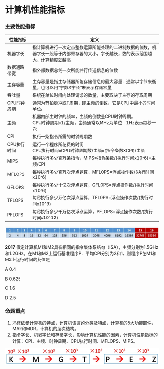 # 计算机性能指标

### 主要性能指标

| 性能指标     | 定义                                                         |
| ------------ | ------------------------------------------------------------ |
| 机器字长     | 指计算机进行一次定点整数运算所能处理的二进制数据的位数，机器字长一般等于内部寄存器的大小。字长越长，数的表示范围越大，计算精度就越高 |
| 数据通路带宽 | 指外部数据总线一次所能并行传送信息的位数                     |
| 主存容量     | 主存容量是指主存储器所能存储信息的最大容量，通常以字节来衡量，也可以用”字数X字长“来表示存储容量 |
| 吞吐量       | 系统在单位时间内处理请求的数量，主要取决于主存的存取周期     |
| CPU时钟周期  | 通常为节拍脉冲或T周期，即主频的倒数，它是CPU中最小的时间单位。 |
| 主频         | 机器内部主时钟的频率，主频的倒数是CPU时钟周期。<br />CPU时钟周期=1/主频，主频通常以MHz为单位，1Hz表示每秒一次 |
| CPI          | 执行一条指令所需的时钟周期数                                 |
| CPU执行时间  | 运行一个程序所花费的时间<br />CPU执行时间=CPU时钟周期数/主频=(指令条数XCPI)/主频 |
| MIPS         | 每秒执行多少百万条指令，MIPS=指令条数/(执行时间x10^6)=主频/CPI |
| MFLOPS       | 每秒执行多少百万次浮点运算，MFLOPS=浮点操作数/(执行时间x10^6) |
| GFLOPS       | 每秒执行多少十亿次浮点运算，GFLOPS=浮点操作数/(执行时间x10^6) |
| TFLOPS       | 每秒执行多少万亿次浮点运算，TFLOPS=浮点操作次数/(执行时间x10^9) |
| PFLOPS       | 每秒执行多少千万亿次浮点运算，PFLOPS=浮点操作次数/(执行时间x10^12) |

![](1.png)

**2017** 假定计算机M1和M2具有相同的指令集体系结构（ISA），主频分别为1.5GHz和1.2GHz。在M1和M2上运行基准程序P，平均CPI分别为2和1，则程序P在M1和M2上运行时间的比值是

A 0.4

B 0.625

C 1.6

D 2.5

### 命题重点

1. 冯诺依曼计算机的特点，计算机语言的分类及特点，计算机的5大功能部件，MAR和MDR，计算机的层次结构。
2. 指令字长、机器字长和存储字长，影响计算机性能的因素，计算机性能指标的计算：CPI、主频、时钟周期、CPU执行时间、MFLOPS、MIPS。

![](2.png)

